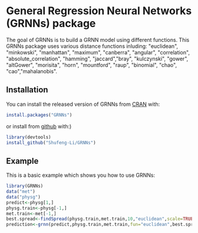 
# General Regression Neural Networks (GRNNs) package

<!-- badges: start -->
<!-- badges: end -->

The goal of GRNNs is to build a GRNN model using different functions.
This GRNNs package uses various distance functions inluding: "euclidean", "minkowski", "manhattan", "maximum", "canberra", "angular", "correlation", "absolute_correlation", "hamming", "jaccard","bray", "kulczynski", "gower", "altGower", "morisita", "horn", "mountford", "raup", "binomial", "chao", "cao","mahalanobis".

## Installation

You can install the released version of GRNNs from [CRAN](https://CRAN.R-project.org) with:

``` r
install.packages("GRNNs")
```
or install from 
[github](https://github.com/Shufeng-Li/GRNNs/) with:)

``` r
library(devtools)
install_github("Shufeng-Li/GRNNs")
```

## Example

This is a basic example which shows you how to use GRNNs:

``` r
library(GRNNs)
data("met")
data("physg")
predict<-physg[1,]
physg.train<-physg[-1,]
met.train<-met[-1,]
best.spread<-findSpread(physg.train,met.train,10,"euclidean",scale=TRUE)
prediction<-grnn(predict,physg.train,met.train,fun="euclidean",best.spread,scale=TRUE)
```

